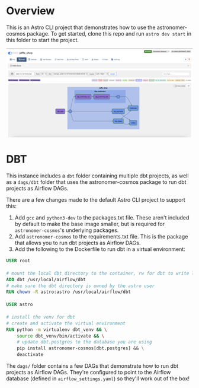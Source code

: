 # Overview

This is an Astro CLI project that demonstrates how to use the astronomer-cosmos package. To get started, clone this repo and run `astro dev start` in this folder to start the project.

![DBT Task Group](/static/dbt_task_group.png)

# DBT

This instance includes a `dbt` folder containing multiple dbt projects, as well as a `dags/dbt` folder that uses the astronomer-cosmos package to run dbt projects as Airflow DAGs.

There are a few changes made to the default Astro CLI project to support this:

1. Add `gcc` and `python3-dev` to the packages.txt file. These aren't included by default to make the base image smaller, but is required for `astronomer-cosmos`'s underlying packages.
2. Add `astronomer-cosmos` to the requirements.txt file. This is the package that allows you to run dbt projects as Airflow DAGs.
3. Add the following to the Dockerfile to run dbt in a virtual environment:

```Dockerfile
USER root

# mount the local dbt directory to the container, rw for dbt to write logs
ADD dbt /usr/local/airflow/dbt
# make sure the dbt directory is owned by the astro user
RUN chown -R astro:astro /usr/local/airflow/dbt

USER astro

# install the venv for dbt
# create and activate the virtual environment
RUN python -m virtualenv dbt_venv && \
    source dbt_venv/bin/activate && \
    # update dbt.postgres to the database you are using
    pip install astronomer-cosmos[dbt.postgres] && \
    deactivate
```

The `dags/` folder contains a few DAGs that demonstrate how to run dbt projects as Airflow DAGs. They're configured to point to the Airflow database (defined in `airflow_settings.yaml`) so they'll work out of the box!
